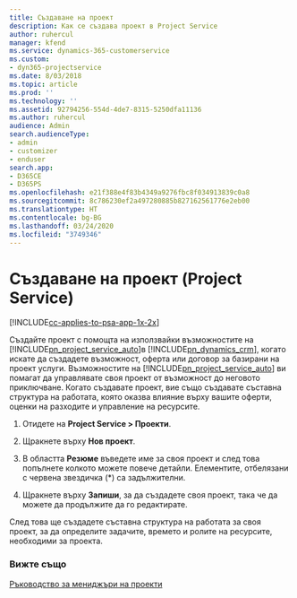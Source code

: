 ```yaml
---
title: Създаване на проект
description: Как се създава проект в Project Service
author: ruhercul
manager: kfend
ms.service: dynamics-365-customerservice
ms.custom:
- dyn365-projectservice
ms.date: 8/03/2018
ms.topic: article
ms.prod: ''
ms.technology: ''
ms.assetid: 92794256-554d-4de7-8315-5250dfa11136
ms.author: ruhercul
audience: Admin
search.audienceType:
- admin
- customizer
- enduser
search.app:
- D365CE
- D365PS
ms.openlocfilehash: e21f388e4f83b4349a9276fbc8f034913839c0a8
ms.sourcegitcommit: 8c786230ef2a497280885b827162561776e2eb00
ms.translationtype: HT
ms.contentlocale: bg-BG
ms.lasthandoff: 03/24/2020
ms.locfileid: "3749346"
---
```

# <a name="create-a-project-project-service"></a>Създаване на проект (Project Service)

[!INCLUDE[cc-applies-to-psa-app-1x-2x](../includes/cc-applies-to-psa-app-1x-2x.md)]

Създайте проект с помощта на използвайки възможностите на [!INCLUDE[pn_project_service_auto](../includes/pn-project-service-auto.md)]в [!INCLUDE[pn_dynamics_crm](../includes/pn-dynamics-crm.md)], когато искате да създадете възможност, оферта или договор за базирани на проект услуги. Възможностите на [!INCLUDE[pn_project_service_auto](../includes/pn-project-service-auto.md)] ви помагат да управлявате своя проект от възможност до неговото приключване. Когато създавате проект, вие също създавате съставна структура на работата, която оказва влияние върху вашите оферти, оценки на разходите и управление на ресурсите.  
  
1.  Отидете на **Project Service > Проекти**.  
  
2.  Щракнете върху **Нов проект**.  
  
3.  В областта **Резюме** въведете име за своя проект и след това попълнете колкото можете повече детайли. Елементите, отбелязани с червена звездичка (*) са задължителни.  
  
4.  Щракнете върху **Запиши**, за да създадете своя проект, така че да можете да продължите да го редактирате.  
  
След това ще създадете съставна структура на работата за своя проект, за да определите задачите, времето и ролите на ресурсите, необходими за проекта.  
  
### <a name="see-also"></a>Вижте също  
 [Ръководство за мениджъри на проекти](../project-service/project-manager-guide.md)
